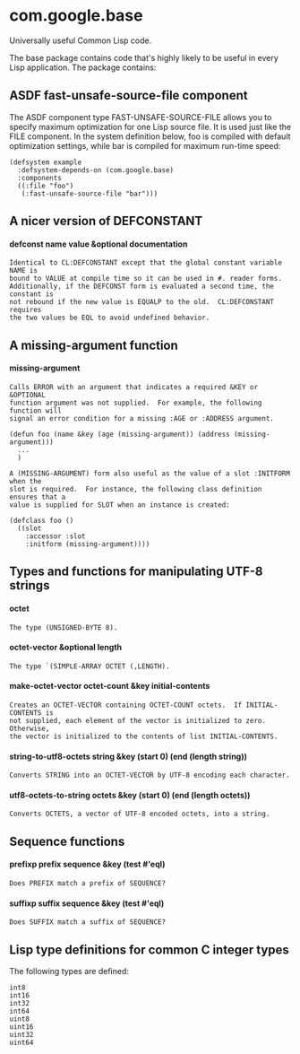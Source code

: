 # com.google.base

Universally useful Common Lisp code.

The base package contains code that's highly likely to be useful in every Lisp
application.  The package contains:

## ASDF fast-unsafe-source-file component 

The ASDF component type FAST-UNSAFE-SOURCE-FILE allows you to specify maximum
optimization for one Lisp source file.  It is used just like the FILE
component.  In the system definition below, foo is compiled with default
optimization settings, while bar is compiled for maximum run-time speed:

```
(defsystem example
  :defsystem-depends-on (com.google.base)
  :components
  ((:file "foo")
   (:fast-unsafe-source-file "bar")))
```

## A nicer version of DEFCONSTANT

#### defconst name value &optional documentation

```
Identical to CL:DEFCONSTANT except that the global constant variable NAME is
bound to VALUE at compile time so it can be used in #. reader forms.
Additionally, if the DEFCONST form is evaluated a second time, the constant is
not rebound if the new value is EQUALP to the old.  CL:DEFCONSTANT requires
the two values be EQL to avoid undefined behavior.
```

## A missing-argument function

#### missing-argument

```
Calls ERROR with an argument that indicates a required &KEY or &OPTIONAL
function argument was not supplied.  For example, the following function will
signal an error condition for a missing :AGE or :ADDRESS argument.

(defun foo (name &key (age (missing-argument)) (address (missing-argument)))
  ...
  )

A (MISSING-ARGUMENT) form also useful as the value of a slot :INITFORM when the
slot is required.  For instance, the following class definition ensures that a
value is supplied for SLOT when an instance is created:

(defclass foo ()
  ((slot
    :accessor :slot
    :initform (missing-argument))))
```

## Types and functions for manipulating UTF-8 strings

#### octet

```
The type (UNSIGNED-BYTE 8).
```
#### octet-vector &optional length

```
The type `(SIMPLE-ARRAY OCTET (,LENGTH).
```

#### make-octet-vector octet-count &key initial-contents

```
Creates an OCTET-VECTOR containing OCTET-COUNT octets.  If INITIAL-CONTENTS is
not supplied, each element of the vector is initialized to zero.  Otherwise,
the vector is initialized to the contents of list INITIAL-CONTENTS.
```
#### string-to-utf8-octets string &key (start 0) (end (length string))

```
Converts STRING into an OCTET-VECTOR by UTF-8 encoding each character.
```
#### utf8-octets-to-string octets &key (start 0) (end (length octets))

```
Converts OCTETS, a vector of UTF-8 encoded octets, into a string.
```

## Sequence functions

#### prefixp prefix sequence &key (test #'eql)

```
Does PREFIX match a prefix of SEQUENCE?
```

#### suffixp suffix sequence &key (test #'eql)

```
Does SUFFIX match a suffix of SEQUENCE?
```

## Lisp type definitions for common C integer types

The following types are defined:

```
int8
int16
int32
int64
uint8
uint16
uint32
uint64
```
